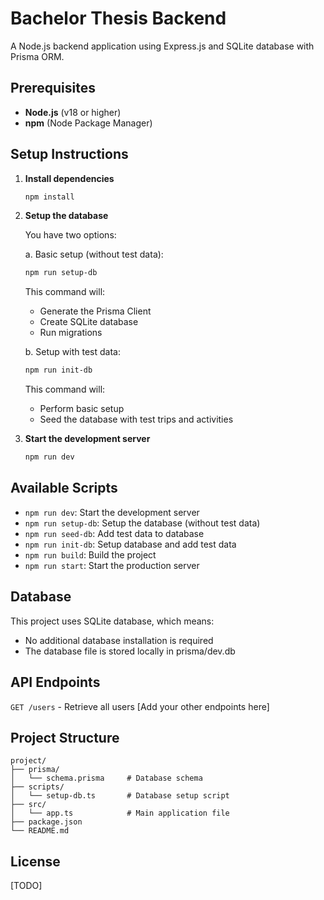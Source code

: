  # Bachelor Thesis Backend

A Node.js backend application using Express.js and SQLite database with Prisma ORM.

## Prerequisites

- **Node.js** (v18 or higher)  
- **npm** (Node Package Manager)  

## Setup Instructions

1. **Install dependencies**  
   ```sh
   npm install
   ```

2. **Setup the database**  
   
   You have two options:

   a. Basic setup (without test data):
   ```sh
   npm run setup-db
   ```
   This command will:
   - Generate the Prisma Client
   - Create SQLite database
   - Run migrations

   b. Setup with test data:
   ```sh
   npm run init-db
   ```
   This command will:
   - Perform basic setup
   - Seed the database with test trips and activities

3. **Start the development server**  
   ```sh
   npm run dev
   ```

## Available Scripts

- `npm run dev`: Start the development server
- `npm run setup-db`: Setup the database (without test data)
- `npm run seed-db`: Add test data to database
- `npm run init-db`: Setup database and add test data
- `npm run build`: Build the project
- `npm run start`: Start the production server

## Database
This project uses SQLite database, which means:
- No additional database installation is required
- The database file is stored locally in prisma/dev.db

## API Endpoints

```GET /users``` - Retrieve all users
[Add your other endpoints here]

## Project Structure
```
project/
├── prisma/
│   └── schema.prisma     # Database schema
├── scripts/
│   └── setup-db.ts       # Database setup script
├── src/
│   └── app.ts            # Main application file
├── package.json
└── README.md
```

## License
[TODO]





